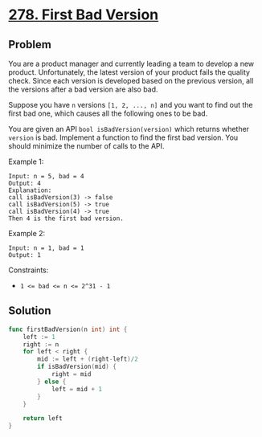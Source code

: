 # [278. First Bad Version](https://leetcode.com/problems/first-bad-version/)

## Problem

You are a product manager and currently leading a team to develop a new product. Unfortunately, the latest version of your product fails the quality check. Since each version is developed based on the previous version, all the versions after a bad version are also bad.

Suppose you have `n` versions `[1, 2, ..., n]` and you want to find out the first bad one, which causes all the following ones to be bad.

You are given an API `bool isBadVersion(version)` which returns whether `version` is bad. Implement a function to find the first bad version. You should minimize the number of calls to the API.

  
Example 1:

```
Input: n = 5, bad = 4
Output: 4
Explanation:
call isBadVersion(3) -> false
call isBadVersion(5) -> true
call isBadVersion(4) -> true
Then 4 is the first bad version.
```

Example 2:

```
Input: n = 1, bad = 1
Output: 1
``` 

Constraints:

- `1 <= bad <= n <= 2^31 - 1`


## Solution

```go
func firstBadVersion(n int) int {
	left := 1
	right := n
	for left < right {
		mid := left + (right-left)/2
		if isBadVersion(mid) {
			right = mid
		} else {
			left = mid + 1
		}
	}

	return left
}
```